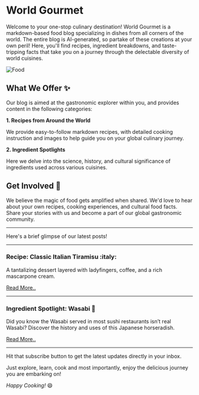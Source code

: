 # World Gourmet 

Welcome to your one-stop culinary destination! World Gourmet is a markdown-based food blog specializing in dishes from all corners of the world.
The entire blog is AI-generated, so partake of these creations at your own peril!
Here, you'll find recipes, ingredient breakdowns, and taste-tripping facts that take you on a journey through the delectable diversity of world cuisines.

![Food](https://source.unsplash.com/random/?food)

## What We Offer :sparkles:

Our blog is aimed at the gastronomic explorer within you, and provides content in the following categories:

**1. Recipes from Around the World**

We provide easy-to-follow markdown recipes, with detailed cooking instruction and images to help guide you on your global culinary journey.

**2. Ingredient Spotlights**

Here we delve into the science, history, and cultural significance of ingredients used across various cuisines.

## Get Involved :handshake:

We believe the magic of food gets amplified when shared. We'd love to hear about your own recipes, cooking experiences, and cultural food facts. 
Share your stories with us and become a part of our global gastronomic community.

---

Here's a brief glimpse of our latest posts!

---
### **Recipe: Classic Italian Tiramisu :italy:**

A tantalizing dessert layered with ladyfingers, coffee, and a rich mascarpone cream.

[Read More..](/recipes/tiramisu)

---
### **Ingredient Spotlight: Wasabi :japan:**

Did you know the Wasabi served in most sushi restaurants isn’t real Wasabi? Discover the history and uses of this Japanese horseradish.

[Read More..](/ingredients/wasabi)

---
Hit that subscribe button to get the latest updates directly in your inbox.

Just explore, learn, cook and most importantly, enjoy the delicious journey you are embarking on!

*Happy Cooking!* :smile:

